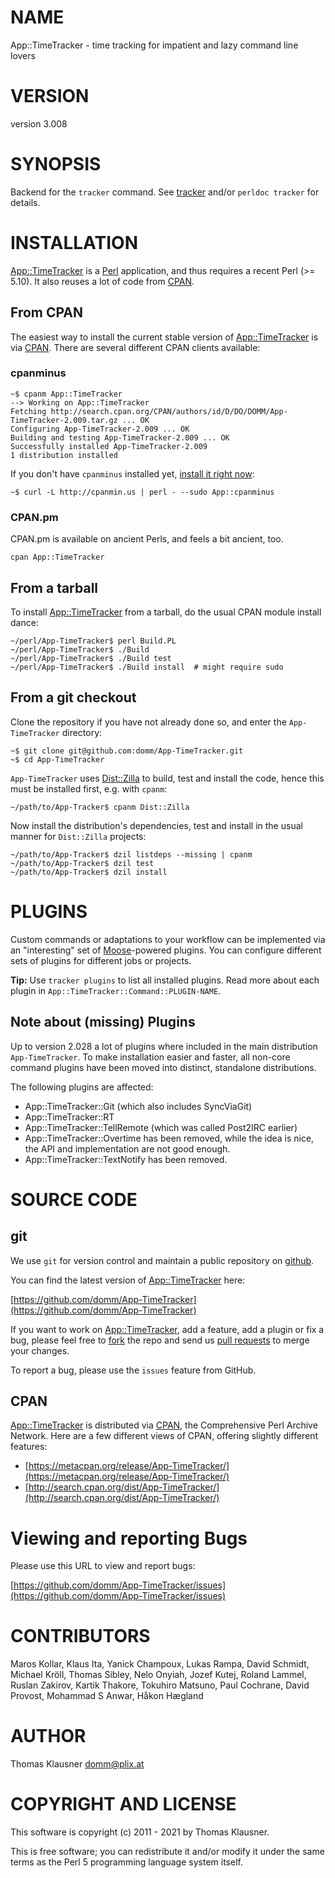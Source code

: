 # NAME

App::TimeTracker - time tracking for impatient and lazy command line lovers

# VERSION

version 3.008

# SYNOPSIS

Backend for the `tracker` command. See [tracker](https://metacpan.org/pod/tracker) and/or `perldoc tracker` for details.

# INSTALLATION

[App::TimeTracker](https://metacpan.org/pod/App%3A%3ATimeTracker) is a [Perl](http://perl.org) application, and thus requires
a recent Perl (>= 5.10). It also reuses a lot of code from
[CPAN](http://cpan.org).

## From CPAN

The easiest way to install the current stable version of [App::TimeTracker](https://metacpan.org/pod/App%3A%3ATimeTracker) is
via [CPAN](http://cpan.org). There are several different CPAN clients
available:

### cpanminus

    ~$ cpanm App::TimeTracker
    --> Working on App::TimeTracker
    Fetching http://search.cpan.org/CPAN/authors/id/D/DO/DOMM/App-TimeTracker-2.009.tar.gz ... OK
    Configuring App-TimeTracker-2.009 ... OK
    Building and testing App-TimeTracker-2.009 ... OK
    Successfully installed App-TimeTracker-2.009
    1 distribution installed

If you don't have `cpanminus` installed yet, [install it right
now](http://search.cpan.org/dist/App-cpanminus/lib/App/cpanminus.pm#INSTALLATION):

    ~$ curl -L http://cpanmin.us | perl - --sudo App::cpanminus

### CPAN.pm

CPAN.pm is available on ancient Perls, and feels a bit ancient, too.

    cpan App::TimeTracker

## From a tarball

To install [App::TimeTracker](https://metacpan.org/pod/App%3A%3ATimeTracker) from a tarball, do the usual CPAN module
install dance:

    ~/perl/App-TimeTracker$ perl Build.PL
    ~/perl/App-TimeTracker$ ./Build
    ~/perl/App-TimeTracker$ ./Build test
    ~/perl/App-TimeTracker$ ./Build install  # might require sudo

## From a git checkout

Clone the repository if you have not already done so, and enter the
`App-TimeTracker` directory:

    ~$ git clone git@github.com:domm/App-TimeTracker.git
    ~$ cd App-TimeTracker

`App-TimeTracker` uses [Dist::Zilla](https://metacpan.org/pod/Dist%3A%3AZilla) to build, test and install the code,
hence this must be installed first, e.g. with `cpanm`:

    ~/path/to/App-Tracker$ cpanm Dist::Zilla

Now install the distribution's dependencies, test and install in the usual
manner for `Dist::Zilla` projects:

    ~/path/to/App-Tracker$ dzil listdeps --missing | cpanm
    ~/path/to/App-Tracker$ dzil test
    ~/path/to/App-Tracker$ dzil install

# PLUGINS

Custom commands or adaptations to your workflow can be implemented via
an "interesting" set of [Moose](https://metacpan.org/pod/Moose)-powered plugins. You can configure
different sets of plugins for different jobs or projects.

**Tip:** Use `tracker plugins` to list all installed plugins. Read more
about each plugin in `App::TimeTracker::Command::PLUGIN-NAME`.

## Note about (missing) Plugins

Up to version 2.028 a lot of plugins where included in the main distribution
`App-TimeTracker`. To make installation easier and faster, all non-core
command plugins have been moved into distinct, standalone distributions.

The following plugins are affected:

- App::TimeTracker::Git (which also includes SyncViaGit)
- App::TimeTracker::RT
- App::TimeTracker::TellRemote (which was called Post2IRC earlier)
- App::TimeTracker::Overtime has been removed, while the idea is nice, the API and implementation are not good enough.
- App::TimeTracker::TextNotify has been removed.

# SOURCE CODE

## git

We use `git` for version control and maintain a public repository on
[github](http://github.com).

You can find the latest version of [App::TimeTracker](https://metacpan.org/pod/App%3A%3ATimeTracker) here:

[https://github.com/domm/App-TimeTracker](https://github.com/domm/App-TimeTracker)

If you want to work on [App::TimeTracker](https://metacpan.org/pod/App%3A%3ATimeTracker), add a feature, add a plugin or fix
a bug, please feel free to [fork](http://help.github.com/fork-a-repo/) the
repo and send us [pull requests](http://help.github.com/send-pull-requests/)
to merge your changes.

To report a bug, please use the `issues` feature from GitHub.

## CPAN

[App::TimeTracker](https://metacpan.org/pod/App%3A%3ATimeTracker) is distributed via [CPAN](http://cpan.org/), the
Comprehensive Perl Archive Network. Here are a few different views of
CPAN, offering slightly different features:

- [https://metacpan.org/release/App-TimeTracker/](https://metacpan.org/release/App-TimeTracker/)
- [http://search.cpan.org/dist/App-TimeTracker/](http://search.cpan.org/dist/App-TimeTracker/)

# Viewing and reporting Bugs

Please use this URL to view and report bugs:

[https://github.com/domm/App-TimeTracker/issues](https://github.com/domm/App-TimeTracker/issues)

# CONTRIBUTORS

Maros Kollar, Klaus Ita, Yanick Champoux, Lukas Rampa, David Schmidt, Michael Kröll, Thomas Sibley, Nelo Onyiah, Jozef Kutej, Roland Lammel, Ruslan Zakirov, Kartik Thakore, Tokuhiro Matsuno, Paul Cochrane, David Provost, Mohammad S Anwar, Håkon Hægland

# AUTHOR

Thomas Klausner <domm@plix.at>

# COPYRIGHT AND LICENSE

This software is copyright (c) 2011 - 2021 by Thomas Klausner.

This is free software; you can redistribute it and/or modify it under
the same terms as the Perl 5 programming language system itself.

